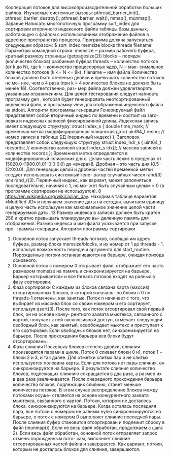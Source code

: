 Кооперация потоков для высокопроизводительной обработки больших файлов.
Изучаемые системные вызовы: pthread_barrier_init(), pthread_barrier_destroy(),
pthread_barrier_wait(), mmap(), munmap().
Задание
Написать многопоточную программу sort_index для сортировки вторичного индексного
файла таблицы базы данных, работающую с файлом с использованием отображение файлов в
адресное пространство процесса. Программа должна запускаться следующим образом:
$ sort_index memsize blocks threads filenаme
Параметры командной строки:
memsize ‒ размер рабочего буфера, кратный размеру страницы (getpagesize(2))
blocks ‒ порядок (количество блоков) разбиения буфера
threads ‒ количество потоков (от k до N), где k ‒ количество процессорных ядер, N ‒ мак-
симальное количество потоков (k <= N <= 8k).
filenаme ‒ имя файла
Количество блоков должно быть степенью двойки и превышать количество потоков не ме-
нее, чем в 4 раза (при k = 4 количество блоков не должно быть менее 16). Соответственно, раз-
мер файла должен удовлетворять указанным ограничениям.
Для целей тестирования следует написать программу gen , которая будет генерировать
неотсортированный индексный файл, и программу view для отображения индексного файла на
stdout.
Алгоритм программы генерации
Генерируемый файл представляет собой вторичный индекс по времени и состоит из заго-
ловка и индексных записей фиксированной длины.
Индексная запись имеет следующую структуру:
struct index_s {
double
 time_mark; // временная метка (модифицированная юлианская дата)
uint64_t recno;
 // номер записи в таблице БД (первичный индекс)
};
Заголовок представляет собой следующую структуру
struct index_hdr_s {
uint64_t
 recsords; // количество записей
struct index_s idx[];
 // массив записей в количестве records
};
Временная метка определяется в модифицированный юлианских днях. Целая часть лежит
в пределах от 15020.0 (1900.01.01-0:0:0.0) до «вчера»8. Дробная – это часть дня (0.5 – 12:0:0.0).
Для генерации целой и дробной частей временной метки следует использовать системный гене-
ратор случайных чисел rand(3) или rand_r(3).
Первичный индекс, как вариант, может заполняться последовательно, начиная с 1, но мо-
жет быть случайным целым > 0 (в программе сортировки не используется).
8
https://en.wikipedia.org/wiki/Julian_day. Находим в таблице вариантов «Modified JD» и получаем значение
даты на сегодня. вычитаем единицу и целую часть используем как максимальное значение целой части
генерируемой даты.
13
Размер индекса в записях должен быть кратен 256 и кратно превышать планируемую вы-
деленную память для отображения. Размер индекса и имя файла указывается при запуске про-
граммы генерации.
Алгоритм программы сортировки
1) Основной поток запускает threads потоков, сообщая им адрес буфера, размер блока
memsize/blocks, и их номер от 1 до threads - 1, используя возможность передачи аргумента для
start_routine. Порожденные потоки останавливаются на барьере, ожидая прихода основного.
2) Основной поток c номером 0 открывает файл, отображает его часть размером memsize на
память и синхронизируется на барьере. Барьер «открывается» и все threads потоков входят на
равных в фазу сортировки.
3) Фаза сортировки
С каждым из блоков связана карта (массив) отсортированных блоков, в которой изначаль-
но блоки с 0 по threads-1 отмечены, как занятые.
Поток n начинает с того, что выбирает из массива блок со своим номером и его сортирует,
используя qsort(3). После того, как поток отсортировал свой первый блок, он на основе конку-
рентного захвата мьютекса, связанного с картой, получает к ней эксклюзивный доступ, отмечает
следующий свободный блок, как занятый, освобождает мьютекс и приступает к его сортировке.
Если свободных блоков нет, синхронизируется на барьере. После прохождения барьера все
блоки будут отсортированы.
4) Фаза слияния
Поскольку блоков степень двойки, слияния производятся парами в цикле.
Поток 0 сливает блоки 0 и1, поток 1 ‒ блоки 2 и 3, и так далее.
Для отметки слитых пар и не слитых используется половина карты. Если для потока нет
пары слияния, он синхронизируется на барьере.
В результате слияния количество блоков, подлежащих слиянию сокращается в два раза, а
размер их в два раза увеличивается.
После очередного прохождения барьера количество блоков, подлежащих слиянию, станет
меньше количества потоков. В этом случае распределение блоков между потоками осуще-
ствляется на основе конкурентного захвата мьютекса, связанного с картой. Потоки, котором не
досталось блока, синхронизируются на барьере.
Когда осталась последняя пара, все потоки с номером не равным нулю синхронизируются
на барьере, о поток с номером 0 выполняет слияние последней пары.
После слияния буфер становится отсортирован и подлежит сбросу в файл (munmap()).
Если не весь файл обработан, продолжаем с шага 2).
Если весь файл обработан, основной поток отправляет запрос отмены порожденным пото-
кам, выполняет слияние отсортированных частей файла и завершается.
Как вариант, потоки, которым не досталось блоков для слияния, завершаются.